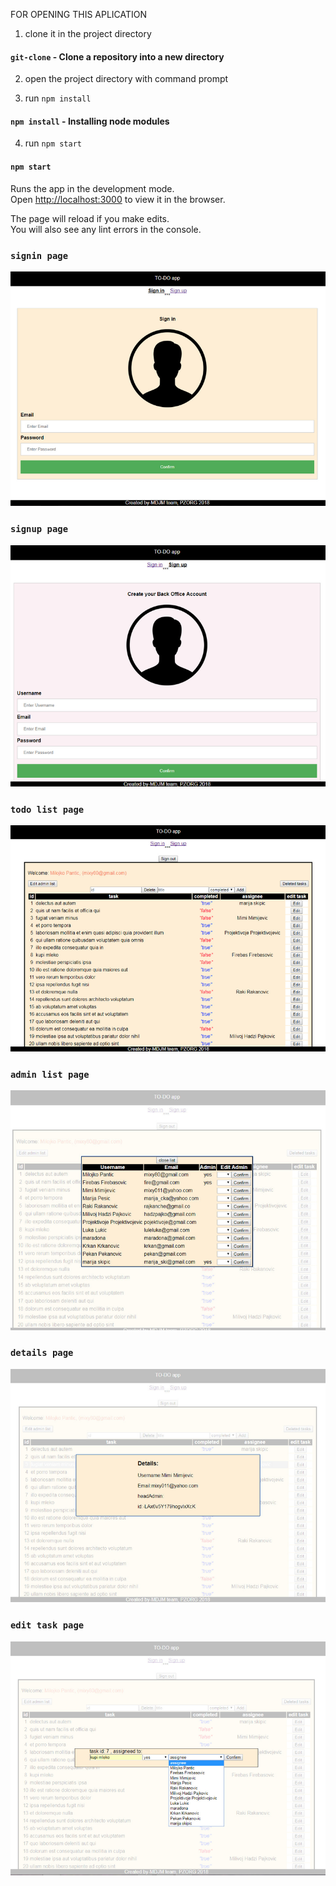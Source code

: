 FOR OPENING THIS APLICATION

1. clone it in the project directory
#### `git-clone` - Clone a repository into a new directory

2. open the project directory with command prompt

3. run `npm install` 
#### `npm install` - Installing node modules



4. run `npm start`
#### `npm start`

Runs the app in the development mode.<br>
Open [http://localhost:3000](http://localhost:3000) to view it in the browser.

The page will reload if you make edits.<br>
You will also see any lint errors in the console.





### `signin page`
![Screenshot](signin.png)

### `signup page`
![Screenshot](signup.png)

### `todo list page`
![Screenshot](todolist.png)

### `admin list page`
![Screenshot](adminlist.png)

### `details page`
![Screenshot](details.png)

### `edit task page`
![Screenshot](edittask.png)